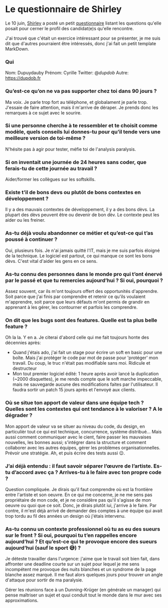 # Le questionnaire de Shirley
Le 10 juin, [Shirley](https://twitter.com/ShirleyAlmCh) a posté un petit [questionnaire](https://twitter.com/ShirleyAlmCh/status/1403103923393732608?s=20) listant les questions qu'elle posait pour cerner le profil des candidat(e)s qu'elle rencontre.

J'ai trouvé que c'était un exercice intéressant pour se présenter, je me suis dit que d'autres pourraient être intéressés, donc j'ai fait un petit template MarkDown.


### Qui
Nom: Dupuydauby
Prénom: Cyrille
Twitter: @_dupdob_
Autre: https://dupdob.fr

### Qu’est-ce qu’on ne va pas supporter chez toi dans 90 jours ?
Ma voix. Je parle trop fort au téléphone, et globalament je parle trop. J'essaie de faire attention, mais il m'arrive de déraper. Je prends donc les remarques à ce sujet avec le sourire.

### Si une personne cherche à te ressembler et te choisit comme modèle, quels conseils lui donnes-tu pour qu’il tende vers une meilleure version de toi-même ?
N'hésite pas à agir pour tester, méfie toi de l'analysis paralysis.

### Si on inventait une journée de 24 heures sans coder, que ferais-tu de cette journée au travail ?
Aider/former les collègues sur les softskills.

### Existe t’il de bons devs ou plutôt de bons contextes en développement ?
Il y a des mauvais contextes de développement, il y a des bons dèvs. La plupart des dèvs peuvent être ou devenir de bon dèv. Le contexte peut les aider ou les freiner.

### As-tu déjà voulu abandonner ce métier et qu’est-ce qui t’as poussé à continuer ?
Oui, plusieurs fois. Je n'ai jamais quitté l'IT, mais je me suis parfois éloigné de la technique.
Le logiciel est partout, ce qui manque ce sont les bons dèvs. C'est vital d'aider les gens en ce sens.

### As-tu connu des personnes dans le monde pro qui t’ont énervé par le passé et que tu remercies aujourd’hui ? Si oui, pourquoi ?
Assez souvent, car ils m'ont toujours offert des opportunités d'apprendre. Soit parce que j'ai finis par comprendre et retenir ce qu'ils voulaient m'apprendre, soit parce que leurs défauts m'ont permis de grandir en apprenant à les gérer, les contourner et parfois les comprendre.

### On dit que les bugs sont des features. Quelle est ta plus belle feature ?
Oh la la. Y en a. Je citerai d'abord celle qui me fait toujours honte des décennies après: 

- Quand j'étais ado, j'ai fait un stage pour écrire un soft en basic pour une boîte. Mais j'ai protéger le code par mot de passe pour 'protéger' mon travail. Du coup, le truc n'était pas modifiable sans moi. Ridicule et destructeur
- Mon tout premier logiciel édité: 1 heure après avoir lancé la duplication (~2000 disquettes), je me rends compte que le soft marche impeccable, mais ne sauvegarde aucune des modifications faites par l'utilisateur. Il faudra sortir un patch 15 jours après et l'envoyé aux clients.

### Où se situe ton apport de valeur dans une équipe tech ? Quelles sont les contextes qui ont tendance à le valoriser ? A le dégrader ?
Mon apport de valeur va se situer au niveau du code, du design, en particulièr tout ce qui est technique, concurrence, système distribué...
Mais aussi comment communiquer avec le cient, faire passer les mauvaises nouvelles, les bonnes aussi; s'intégrer dans la structure et comment collaborer avec les autres équipes, gérer les problèmes organisationnelles. Prévoir une stratégie.
Ah, et puis écrire des tests aussi 😉.

### J’ai déjà entendu : il faut savoir séparer l’œuvre de l’artiste. Es-tu d’accord avec ça ? Arrives-tu à le faire avec ton propre code ?
Question compliquée. Je dirais qu'il faut comprendre où est la frontière entre l'artiste et son oeuvre. 
En ce qui me concerne, je ne me sens pas propriétaire de mon code, et je ne considère pas qu'il s'agisse de mon oeuvre ou quoi que ce soit. Donc, je dirais plutôt iui, j'arrive à le faire.
Par contre, il m'est déjà arrivé de demander des comptes à une équipe qui avait trop tordu au fil des années un design où j'étais intervenu.

### As-tu connu un contexte professionnel où tu as eu des sueurs sur le front ? Si oui, pourquoi tu t’en rappelles encore aujourd’hui ? Et qu’est-ce qui te provoque encore des sueurs aujourd’hui (sauf le sport 😅) ?
Je déteste travailler dans l'urgence: j'aime que le travail soit bien fait, dans affronter une deadline courte sur un sujet pour lequel je me sens incompétent me provoque des nuits blanches et un syndrome de la page blanche assez marqué. Il me faut alors quelques jours pour trouver un angle d'attaque pour sortir de ma paralysie.

Gérer les réunions face à un Dunning-Krüger (en générale un manager) qui pense maîtriser un sujet et quui conduit tout le monde dans le mur avec ses approximations.
